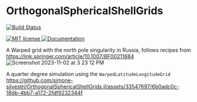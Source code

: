 # OrthogonalSphericalShellGrids

[![Build Status](https://github.com/simone-silvestri/OrthogonalSphericalShellGrids.jl/actions/workflows/CI.yml/badge.svg?branch=main)](https://github.com/simone-silvestri/OrthogonalSphericalShellGrids.jl/actions/workflows/CI.yml?query=branch%3Amain)

<a href="https://mit-license.org">
    <img alt="MIT license" src="https://img.shields.io/badge/License-MIT-blue.svg?style=flat-square">
</a>
<a href="https://simone-silvestri.github.io/OrthogonalSphericalShellGrids.jl/dev">
    <img alt="Documentation" src="https://img.shields.io/badge/documentation-stable%20release-red?style=flat-square">
</a>
 
A Warped grid with the north pole singularity in Russia, follows recipes from https://link.springer.com/article/10.1007/BF00211684
![Screenshot 2023-11-02 at 3 23 12 PM](https://github.com/simone-silvestri/OrthogonalSphericalShellGrids.jl/assets/33547697/d2d88e08-70c2-4625-911f-f672d43f01e5)

A quarter degree simulation using the `WarpedLatitudeLongitudeGrid`
https://github.com/simone-silvestri/OrthogonalSphericalShellGrids.jl/assets/33547697/6b0adc0c-18db-4bb7-a172-2fdf9232344f

